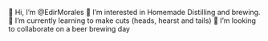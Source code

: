 👋 Hi, I’m @EdirMorales
👀 I’m interested in Homemade Distilling and brewing.
🌱 I’m currently learning to make cuts (heads, hearst and tails)
💞️ I’m looking to collaborate on a beer brewing day
